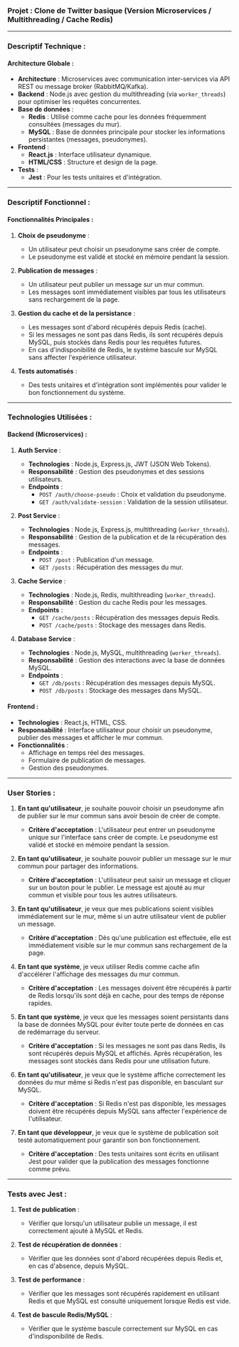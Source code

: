 ### **Projet : Clone de Twitter basique (Version Microservices / Multithreading / Cache Redis)**

---

### **Descriptif Technique :**

#### **Architecture Globale :**
- **Architecture** : Microservices avec communication inter-services via API REST ou message broker (RabbitMQ/Kafka).
- **Backend** : Node.js avec gestion du multithreading (via `worker_threads`) pour optimiser les requêtes concurrentes.
- **Base de données** :
  - **Redis** : Utilisé comme cache pour les données fréquemment consultées (messages du mur).
  - **MySQL** : Base de données principale pour stocker les informations persistantes (messages, pseudonymes).
- **Frontend** :
  - **React.js** : Interface utilisateur dynamique.
  - **HTML/CSS** : Structure et design de la page.
- **Tests** :
  - **Jest** : Pour les tests unitaires et d'intégration.

---

### **Descriptif Fonctionnel :**

#### **Fonctionnalités Principales :**
1. **Choix de pseudonyme** :
   - Un utilisateur peut choisir un pseudonyme sans créer de compte.
   - Le pseudonyme est validé et stocké en mémoire pendant la session.

2. **Publication de messages** :
   - Un utilisateur peut publier un message sur un mur commun.
   - Les messages sont immédiatement visibles par tous les utilisateurs sans rechargement de la page.

3. **Gestion du cache et de la persistance** :
   - Les messages sont d'abord récupérés depuis Redis (cache).
   - Si les messages ne sont pas dans Redis, ils sont récupérés depuis MySQL, puis stockés dans Redis pour les requêtes futures.
   - En cas d'indisponibilité de Redis, le système bascule sur MySQL sans affecter l'expérience utilisateur.

4. **Tests automatisés** :
   - Des tests unitaires et d'intégration sont implémentés pour valider le bon fonctionnement du système.

---

### **Technologies Utilisées :**

#### **Backend (Microservices) :**
1. **Auth Service** :
   - **Technologies** : Node.js, Express.js, JWT (JSON Web Tokens).
   - **Responsabilité** : Gestion des pseudonymes et des sessions utilisateurs.
   - **Endpoints** :
     - `POST /auth/choose-pseudo` : Choix et validation du pseudonyme.
     - `GET /auth/validate-session` : Validation de la session utilisateur.

2. **Post Service** :
   - **Technologies** : Node.js, Express.js, multithreading (`worker_threads`).
   - **Responsabilité** : Gestion de la publication et de la récupération des messages.
   - **Endpoints** :
     - `POST /post` : Publication d'un message.
     - `GET /posts` : Récupération des messages du mur.

3. **Cache Service** :
   - **Technologies** : Node.js, Redis, multithreading (`worker_threads`).
   - **Responsabilité** : Gestion du cache Redis pour les messages.
   - **Endpoints** :
     - `GET /cache/posts` : Récupération des messages depuis Redis.
     - `POST /cache/posts` : Stockage des messages dans Redis.

4. **Database Service** :
   - **Technologies** : Node.js, MySQL, multithreading (`worker_threads`).
   - **Responsabilité** : Gestion des interactions avec la base de données MySQL.
   - **Endpoints** :
     - `GET /db/posts` : Récupération des messages depuis MySQL.
     - `POST /db/posts` : Stockage des messages dans MySQL.

#### **Frontend :**
- **Technologies** : React.js, HTML, CSS.
- **Responsabilité** : Interface utilisateur pour choisir un pseudonyme, publier des messages et afficher le mur commun.
- **Fonctionnalités** :
  - Affichage en temps réel des messages.
  - Formulaire de publication de messages.
  - Gestion des pseudonymes.

---

### **User Stories :**

1. **En tant qu'utilisateur**, je souhaite pouvoir choisir un pseudonyme afin de publier sur le mur commun sans avoir besoin de créer de compte.
   - **Critère d'acceptation** : L'utilisateur peut entrer un pseudonyme unique sur l'interface sans créer de compte. Le pseudonyme est validé et stocké en mémoire pendant la session.

2. **En tant qu'utilisateur**, je souhaite pouvoir publier un message sur le mur commun pour partager des informations.
   - **Critère d'acceptation** : L'utilisateur peut saisir un message et cliquer sur un bouton pour le publier. Le message est ajouté au mur commun et visible pour tous les autres utilisateurs.

3. **En tant qu'utilisateur**, je veux que mes publications soient visibles immédiatement sur le mur, même si un autre utilisateur vient de publier un message.
   - **Critère d'acceptation** : Dès qu'une publication est effectuée, elle est immédiatement visible sur le mur commun sans rechargement de la page.

4. **En tant que système**, je veux utiliser Redis comme cache afin d'accélérer l'affichage des messages du mur commun.
   - **Critère d'acceptation** : Les messages doivent être récupérés à partir de Redis lorsqu'ils sont déjà en cache, pour des temps de réponse rapides.

5. **En tant que système**, je veux que les messages soient persistants dans la base de données MySQL pour éviter toute perte de données en cas de redémarrage du serveur.
   - **Critère d'acceptation** : Si les messages ne sont pas dans Redis, ils sont récupérés depuis MySQL et affichés. Après récupération, les messages sont stockés dans Redis pour une utilisation future.

6. **En tant qu'utilisateur**, je veux que le système affiche correctement les données du mur même si Redis n'est pas disponible, en basculant sur MySQL.
   - **Critère d'acceptation** : Si Redis n'est pas disponible, les messages doivent être récupérés depuis MySQL sans affecter l'expérience de l'utilisateur.

7. **En tant que développeur**, je veux que le système de publication soit testé automatiquement pour garantir son bon fonctionnement.
   - **Critère d'acceptation** : Des tests unitaires sont écrits en utilisant Jest pour valider que la publication des messages fonctionne comme prévu.

---

### **Tests avec Jest :**

1. **Test de publication** :
   - Vérifier que lorsqu'un utilisateur publie un message, il est correctement ajouté à MySQL et Redis.

2. **Test de récupération de données** :
   - Vérifier que les données sont d'abord récupérées depuis Redis et, en cas d'absence, depuis MySQL.

3. **Test de performance** :
   - Vérifier que les messages sont récupérés rapidement en utilisant Redis et que MySQL est consulté uniquement lorsque Redis est vide.

4. **Test de bascule Redis/MySQL** :
   - Vérifier que le système bascule correctement sur MySQL en cas d'indisponibilité de Redis.


